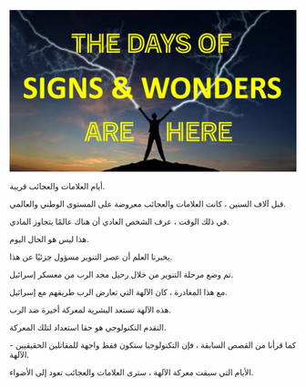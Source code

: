![Video cover image](../cover.jpg "cover photo")

أيام العلامات والعجائب قريبة.

قبل آلاف السنين ، كانت العلامات والعجائب معروضة على المستوى الوطني والعالمي.

في ذلك الوقت ، عرف الشخص العادي أن هناك عالمًا يتجاوز المادي.

هذا ليس هو الحال اليوم.

يخبرنا العلم أن عصر التنوير مسؤول جزئيًا عن هذا.

تم وضع مرحلة التنوير من خلال رحيل مجد الرب من معسكر إسرائيل.

مع هذا المغادرة ، كان الآلهة التي تعارض الرب طريقهم مع إسرائيل.

هذه الآلهة تستعد البشرية لمعركة أخيرة ضد الرب.

التقدم التكنولوجي هو حقا استعداد لتلك المعركة.

كما قرأنا من القصص السابقة ، فإن التكنولوجيا ستكون فقط واجهة للمقاتلين الحقيقيين - الآلهة.

الأيام التي سبقت معركة الآلهة ، سترى العلامات والعجائب تعود إلى الأضواء.